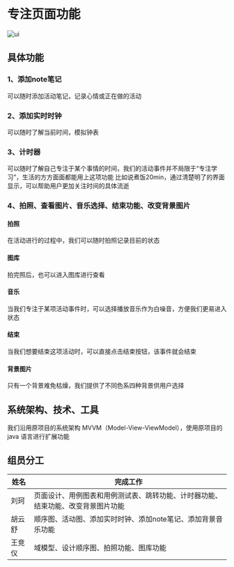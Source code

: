 # 专注页面功能
![ui](https://github.com/Kllill/ActivityDiary/assets/131448269/bd391be4-c5a9-4882-bda0-985818665bc9)

## 具体功能
### 1、添加note笔记
可以随时添加活动笔记，记录心情或正在做的活动
### 2、添加实时时钟
可以随时了解当前时间，模拟钟表
### 3、计时器
可以随时了解自己专注于某个事情的时间，我们的活动事件并不局限于“专注学习”，生活的方方面面都能用上这项功能
比如说煮饭20min，通过清楚明了的界面显示，可以帮助用户更加关注时间的具体流逝
### 4、拍照、查看图片、音乐选择、结束功能、改变背景图片
#### 拍照
在活动进行的过程中，我们可以随时拍照记录目前的状态
#### 图库
拍完照后，也可以进入图库进行查看
#### 音乐
当我们专注于某项活动事件时，可以选择播放音乐作为白噪音，方便我们更易进入状态
#### 结束
当我们想要结束这项活动时，可以直接点击结束按钮，该事件就会结束
#### 背景图片
只有一个背景难免枯燥，我们提供了不同色系四种背景供用户选择

## 系统架构、技术、工具
我们沿用原项目的系统架构 MVVM（Model-View-ViewModel），使用原项目的java 语言进行扩展功能

## 组员分工
|   姓名  |  完成工作  |
| ---- | ---- |
| 刘珂 | 页面设计、用例图表和用例测试表、跳转功能、计时器功能、结束功能、改变背景图片功能  |
| 胡云舒 |  顺序图、活动图、添加实时时钟、添加note笔记、添加背景音乐功能  |
| 王竞仪 |  域模型、设计顺序图、拍照功能、图库功能 |
